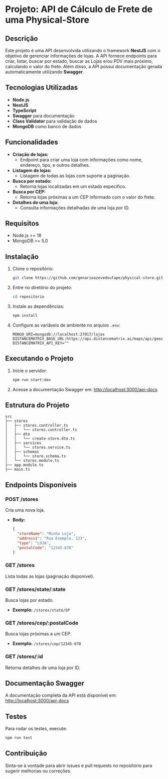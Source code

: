 # Projeto: API de Cálculo de Frete de uma Physical-Store

## Descrição
Este projeto é uma API desenvolvida utilizando o framework **NestJS** com o objetivo de gerenciar informações de lojas. A API fornece endpoints para criar, listar, buscar por estado, buscar as Lojas e/ou PDV mais próximo, calculando o valor do frete. Além disso, a API possui documentação gerada automaticamente utilizando **Swagger**.

## Tecnologias Utilizadas
- **Node.js**
- **NestJS**
- **TypeScript**
- **Swagger** para documentação
- **Class Validator** para validação de dados
- **MongoDB** como banco de dados

## Funcionalidades
- **Criação de lojas:**
  - Endpoint para criar uma loja com informações como nome, endereço, tipo, e outros detalhes.
- **Listagem de lojas:**
  - Listagem de todas as lojas com suporte a paginação.
- **Busca por estado:**
  - Retorna lojas localizadas em um estado específico.
- **Busca por CEP:**
  - Retorna lojas próximas a um CEP informado com o valor do frete.
- **Detalhes de uma loja:**
  - Consulta informações detalhadas de uma loja por ID.

## Requisitos
- Node.js >= 18
- MongoDB >= 5.0

## Instalação
1. Clone o repositório:
   ```bash
   git clone https://github.com/genarioazevedoufape/physical-store.git
   ```

2. Entre no diretório do projeto:
   ```bash
   cd repositorio
   ```

3. Instale as dependências:
   ```bash
   npm install
   ```

4. Configure as variáveis de ambiente no arquivo `.env`:
   ```env
   MONGO_URI=mongodb://localhost:27017/lojas
   DISTANCEMATRIX_BASE_URL:https://api.distancematrix.ai/maps/api/geocode/json
   DISTANCEMATRIX_API_KEY=""
   ```

## Executando o Projeto
1. Inicie o servidor:
   ```bash
   npm run start:dev
   ```

2. Acesse a documentação Swagger em:
   [http://localhost:3000/api-docs](http://localhost:3000/api-docs)

## Estrutura do Projeto
```plaintext
src
├── stores
│   ├── stores.controller.ts
│   │   └── stores.controller.ts
│   ├── dto
│   │   └── create-store.dto.ts
│   ├── services
│   │   └── stores.service.ts
│   ├── schemas
│   │   └── store.schema.ts
│   └── stores.module.ts
├── app.module.ts
├── main.ts
```

## Endpoints Disponíveis
### POST /stores
Cria uma nova loja.
- **Body:**
  ```json
  {
    "storeName": "Minha Loja",
    "address1": "Rua Exemplo, 123",
    "type": "LOJA",
    "postalCode": "12345-678"
  }
  ```

### GET /stores
Lista todas as lojas (paginação disponível).

### GET /stores/state/:state
Busca lojas por estado.
- **Exemplo:** `/stores/state/SP`

### GET /stores/cep/:postalCode
Busca lojas próximas a um CEP.
- **Exemplo:** `/stores/cep/12345-678`

### GET /stores/:id
Retorna detalhes de uma loja por ID.

## Documentação Swagger
A documentação completa da API está disponível em:
[http://localhost:3000/api-docs](http://localhost:3000/api-docs)

## Testes
Para rodar os testes, execute:
```bash
npm run test
```

## Contribuição
Sinta-se à vontade para abrir issues e pull requests no repositório para sugerir melhorias ou correções.

